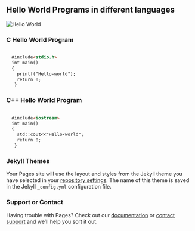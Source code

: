 ##                Hello World Programs in different languages
![Hello World](https://github.com/nitin21897/Hello-World/blob/master/images.png)

### C Hello World Program

```markdown

  #include<stdio.h>
  int main()
  {
    printf("Hello-world");
    return 0;
   }
```

### C++ Hello World Program

```markdown

  #include<iostream>
  int main()
  {
    std::cout<<"Hello-world";
    return 0;
   }
```

### Jekyll Themes

Your Pages site will use the layout and styles from the Jekyll theme you have selected in your [repository settings](https://github.com/nitin21897/Hello-World/settings). The name of this theme is saved in the Jekyll `_config.yml` configuration file.

### Support or Contact

Having trouble with Pages? Check out our [documentation](https://help.github.com/categories/github-pages-basics/) or [contact support](https://github.com/contact) and we’ll help you sort it out.
